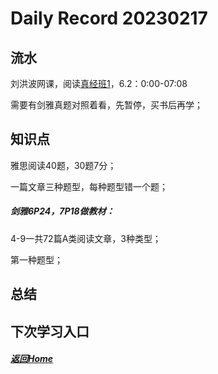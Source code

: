 
Daily Record 20230217
=====================

## 流水

刘洪波网课，阅读[真经班1](https://www.bilibili.com/video/BV16Y411e7YH/?spm_id_from=333.337.search-card.all.click&vd_source=b9d717895f96b446904b871f41330bb5)，6.2：0:00-07:08

需要有剑雅真题对照着看，先暂停，买书后再学；

## 知识点

雅思阅读40题，30题7分；

一篇文章三种题型，每种题型错一个题；

##### 剑雅6P24，7P18做教材：

4-9一共72篇A类阅读文章，3种类型；

第一种题型；



## 总结



## 下次学习入口



##### [返回Home](../../../README.md)


